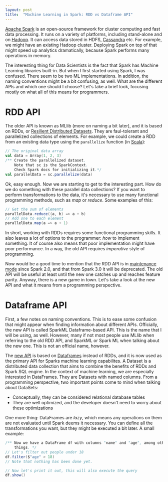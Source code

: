 ```yaml
---
layout: post
title:  "Machine Learning in Spark: RDD vs Dataframe API"
---
```


[Apache Spark][spark] is an open-source framework for cluster computing and fast
data processing. It runs on a variety of platforms, including stand-alone and
on [Hadoop][hadoop]. It can access data stored in HDFS, [Cassandra][cassandra]
etc. For example, we might have an existing Hadoop cluster. Deploying Spark
on top of that might speed up analytics dramatically, because Spark performs
many operations in memory.

The interesting thing for Data Scientists is the fact that Spark has Machine
Learning libraries built-in. But when I first started using Spark, I was
confused. There seem to be two ML implementations. In addition, the naming
conventions might be a bit confusing, as well. What are the different APIs and
which one should I choose? Let's take a brief look, focusing mostly on what
all of this means for programmers.

# RDD API

The older API is known as MLlib (more on naming a bit later), and it is
based on RDDs, or [Resilient Distributed Datasets][rdd]. They are faul-tolerant
and parallelized collections of elements. For example, we could create a RDD
from an existing data type using the `parallelize` function (in [Scala][scala]):

```scala
// The original data array
val data = Array(1, 2, 3)
/** Create the parallelized dataset.
    Note that sc is the SparkContext.
    Check Spark docs for initializing it.*/
val parallelData = sc.parallelize(data)
```

Ok, easy enough. Now we are starting to get to the interesting part. How do we
do something with these parallel data collections? If you want to perform
transformations to the data, it's necessary to use many functional programming
methods, such as *map* or *reduce*. Some examples of this:

```scala
// Get the sum of elements
parallelData.reduce((a, b) => a + b)
// Add one to each element
parallelData.map(a => a + 1)
```

In short, working with RDDs requires some functional programming skills. It
also leaves a lot of options to the programmer: *how* to implement something.
It of course also means that poor implementation might have poor performance.
In a way, the old API requires *imperative* style of programming.

Now would be a good time to mention that the RDD API is in
[maintenance mode][dfapi] since Spark 2.0, and that from Spark 3.0 it will be deprecated. The old API will be useful at least until the new one catches up
and reaches feature parity. Anyway, there is a new game in town. Let's take a
look at the new API and what it means from a programming perspective.

# Dataframe API

First, a few notes on naming conventions. This is to ease some confusion that
might appear when finding information about different APIs. Officially, the new
API is called SparkML Dataframe-based API. This is the name that I will be
using, as well. However, many if not most people use MLlib when referring to the
old RDD API, and SparkML or Spark ML when talking about the new one. This is
not an official name, however.

The [new API][dfapi] is based on [Dataframes][dataset] instead of RDDs, and it
is now used as the primary API for Sparks machine learning capabilites.
A Dataset is a distributed data collection that aims to combine the benefits
of RDDs and Spark SQL engine. In the context of machine learning, we are
especially interested in DataFrames. They are Datasets with named columns.
From a programming perspective, two important points come to mind when talking
about DataSets:
- Conceptually, they can be considered relational database tables
- They are well optimized, and the developer doesn't need to worry about
  these optimizations

One more thing: DataFrames are *lazy*, which means any operations on them are
not evaluated until Spark deems it necessary. You can define all the
transformations you want, but they might be executed a bit later. A small
example:

```scala
/** Now we have a DataFrame df with columns "name" and "age", among other
    things. */
// Let's filter out people under 18
df.filter($"age" > 18)
// Note that nothing has been done yet.

// Now let's print it out, this will also execute the query
df.show()
```

[spark]: https://spark.apache.org/
[hadoop]: https://hadoop.apache.org/
[cassandra]: https://cassandra.apache.org/
[rdd]: https://spark.apache.org/docs/latest/rdd-programming-guide.html#resilient-distributed-datasets-rdds
[dataset]: https://spark.apache.org/docs/latest/sql-programming-guide.html#datasets-and-dataframes
[dfapi]: https://spark.apache.org/docs/latest/ml-guide.html
[rddapi]: https://spark.apache.org/docs/latest/mllib-guide.html
[scala]: https://www.scala-lang.org/
